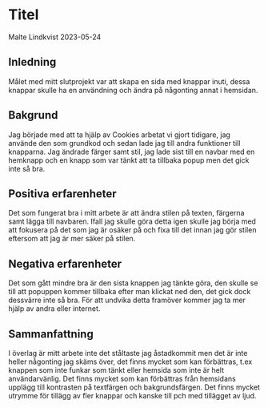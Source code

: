 # Titel

Malte Lindkvist 2023-05-24
## Inledning

Målet med mitt slutprojekt var att skapa en sida med knappar inuti, dessa knappar skulle ha en användning och ändra på någonting annat i hemsidan.

## Bakgrund


Jag började med att ta hjälp av Cookies arbetat vi gjort tidigare, jag använde den som grundkod och sedan lade jag till andra funktioner till knapparna. Jag ändrade färger samt stil, jag lade sist till en navbar med en hemknapp och en knapp som var tänkt att ta tillbaka popup men det gick inte så bra.    



## Positiva erfarenheter

Det som fungerat bra i mitt arbete är att ändra stilen på texten, färgerna samt lägga till navbaren. Ifall jag skulle göra detta igen skulle jag börja med att fokusera på det som jag är osäker på och fixa till det innan jag gör stilen eftersom att jag är mer säker på stilen.

## Negativa erfarenheter

Det som gått mindre bra är den sista knappen jag tänkte göra, den skulle se till att popuppen kommer tillbaka efter man klickat ned den, det gick dock dessvärre inte så bra. För att undvika detta framöver kommer jag ta mer hjälp av andra eller internet.
## Sammanfattning

I överlag är mitt arbete inte det ståltaste jag åstadkommit men det är inte heller någonting jag skäms över, det finns mycket som kan förbättras, t.ex knappen som inte funkar som tänkt eller hemsida som inte är helt användarvänlig. Det finns mycket som kan förbättras från hemsidans upplägg till kontrasten på textfärgen och bakgrundsfärgen. Det finns mycket utrymme för tillägg av fler knappar och kanske till pch med tillägget av ljud.